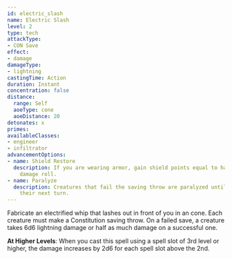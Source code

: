 ```yaml
---
id: electric_slash
name: Electric Slash
level: 2
type: tech
attackType:
- CON Save
effect:
- damage
damageType:
- lightning
castingTime: Action
duration: Instant
concentration: false
distance:
  range: Self
  aoeType: cone
  aoeDistance: 20
detonates: x
primes: 
availableClasses:
- engineer
- infiltrator
advancementOptions:
- name: Shield Restore
  description: If you are wearing armor, gain shield points equal to half of your
    damage roll.
- name: Paralyze
  description: Creatures that fail the saving throw are paralyzed until the end of
    their next turn.
---
```

Fabricate an electrified whip that lashes out in front of you in an <me-distance length="20" adj /> cone. Each creature must make a Constitution saving
throw. On a failed save, a creature takes 6d6 lightning damage or half as much damage on a successful one.


__At Higher Levels__: When you cast this spell using a spell slot of 3rd level or higher, the damage increases by 2d6 for
each spell slot above the 2nd.
